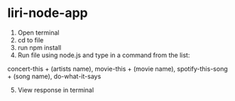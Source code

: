 # liri-node-app
1. Open terminal
2. cd to file
3. run npm install
4. Run file using node.js and type in a command from the list:

  concert-this + (artists name),
  movie-this + (movie name),
  spotify-this-song + (song name),
  do-what-it-says
  
5. View response in terminal
